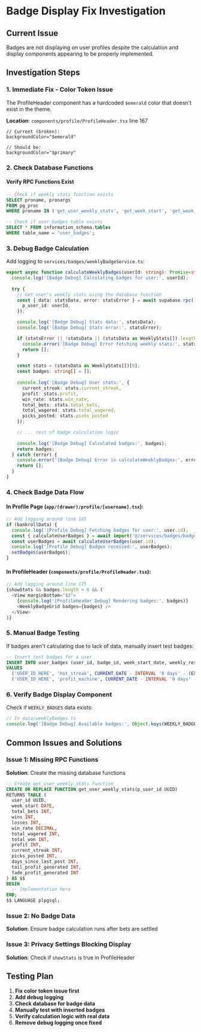 # Badge Display Fix Investigation

## Current Issue
Badges are not displaying on user profiles despite the calculation and display components appearing to be properly implemented.

## Investigation Steps

### 1. Immediate Fix - Color Token Issue
The ProfileHeader component has a hardcoded `$emerald` color that doesn't exist in the theme.

**Location**: `components/profile/ProfileHeader.tsx` line 167
```tsx
// Current (broken):
backgroundColor="$emerald"

// Should be:
backgroundColor="$primary"
```

### 2. Check Database Functions

#### Verify RPC Functions Exist
```sql
-- Check if weekly stats function exists
SELECT proname, pronargs 
FROM pg_proc 
WHERE proname IN ('get_user_weekly_stats', 'get_week_start', 'get_week_end', 'check_perfect_nfl_sunday');

-- Check if user_badges table exists
SELECT * FROM information_schema.tables 
WHERE table_name = 'user_badges';
```

### 3. Debug Badge Calculation

Add logging to `services/badges/weeklyBadgeService.ts`:

```typescript
export async function calculateWeeklyBadges(userId: string): Promise<string[]> {
  console.log('[Badge Debug] Calculating badges for user:', userId);
  
  try {
    // Get user's weekly stats using the database function
    const { data: statsData, error: statsError } = await supabase.rpc('get_user_weekly_stats', {
      p_user_id: userId,
    });

    console.log('[Badge Debug] Stats data:', statsData);
    console.log('[Badge Debug] Stats error:', statsError);

    if (statsError || !statsData || (statsData as WeeklyStats[]).length === 0) {
      console.error('[Badge Debug] Error fetching weekly stats:', statsError);
      return [];
    }

    const stats = (statsData as WeeklyStats[])[0];
    const badges: string[] = [];
    
    console.log('[Badge Debug] User stats:', {
      current_streak: stats.current_streak,
      profit: stats.profit,
      win_rate: stats.win_rate,
      total_bets: stats.total_bets,
      total_wagered: stats.total_wagered,
      picks_posted: stats.picks_posted
    });

    // ... rest of badge calculation logic
    
    console.log('[Badge Debug] Calculated badges:', badges);
    return badges;
  } catch (error) {
    console.error('[Badge Debug] Error in calculateWeeklyBadges:', error);
    return [];
  }
}
```

### 4. Check Badge Data Flow

#### In Profile Page (`app/(drawer)/profile/[username].tsx`):
```typescript
// Add logging around line 145
if (bankrollData) {
  console.log('[Profile Debug] Fetching badges for user:', user.id);
  const { calculateUserBadges } = await import('@/services/badges/badgeService');
  const userBadges = await calculateUserBadges(user.id);
  console.log('[Profile Debug] Badges received:', userBadges);
  setBadges(userBadges);
}
```

#### In ProfileHeader (`components/profile/ProfileHeader.tsx`):
```typescript
// Add logging around line 175
{showStats && badges.length > 0 && (
  <View marginBottom="$3">
    {console.log('[ProfileHeader Debug] Rendering badges:', badges)}
    <WeeklyBadgeGrid badges={badges} />
  </View>
)}
```

### 5. Manual Badge Testing

If badges aren't calculating due to lack of data, manually insert test badges:

```sql
-- Insert test badges for a user
INSERT INTO user_badges (user_id, badge_id, week_start_date, weekly_reset_at, earned_at)
VALUES 
  ('USER_ID_HERE', 'hot_streak', CURRENT_DATE - INTERVAL '0 days' - (EXTRACT(DOW FROM CURRENT_DATE) || ' days')::INTERVAL, CURRENT_DATE + INTERVAL '7 days' - (EXTRACT(DOW FROM CURRENT_DATE) || ' days')::INTERVAL, NOW()),
  ('USER_ID_HERE', 'profit_machine', CURRENT_DATE - INTERVAL '0 days' - (EXTRACT(DOW FROM CURRENT_DATE) || ' days')::INTERVAL, CURRENT_DATE + INTERVAL '7 days' - (EXTRACT(DOW FROM CURRENT_DATE) || ' days')::INTERVAL, NOW());
```

### 6. Verify Badge Display Component

Check if `WEEKLY_BADGES` data exists:

```typescript
// In data/weeklyBadges.ts
console.log('[Badge Debug] Available badges:', Object.keys(WEEKLY_BADGES));
```

## Common Issues and Solutions

### Issue 1: Missing RPC Functions
**Solution**: Create the missing database functions

```sql
-- Create get_user_weekly_stats function
CREATE OR REPLACE FUNCTION get_user_weekly_stats(p_user_id UUID)
RETURNS TABLE (
  user_id UUID,
  week_start DATE,
  total_bets INT,
  wins INT,
  losses INT,
  win_rate DECIMAL,
  total_wagered INT,
  total_won INT,
  profit INT,
  current_streak INT,
  picks_posted INT,
  days_since_last_post INT,
  tail_profit_generated INT,
  fade_profit_generated INT
) AS $$
BEGIN
  -- Implementation here
END;
$$ LANGUAGE plpgsql;
```

### Issue 2: No Badge Data
**Solution**: Ensure badge calculation runs after bets are settled

### Issue 3: Privacy Settings Blocking Display
**Solution**: Check if `showStats` is true in ProfileHeader

## Testing Plan

1. **Fix color token issue first**
2. **Add debug logging**
3. **Check database for badge data**
4. **Manually test with inserted badges**
5. **Verify calculation logic with real data**
6. **Remove debug logging once fixed** 